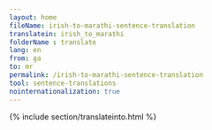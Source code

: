 ```yaml
---
layout: home
fileName: irish-to-marathi-sentence-translation
translatein: irish_to_marathi
folderName : translate
lang: en
from: ga
to: mr
permalink: /irish-to-marathi-sentence-translation
tool: sentence-translations
nointernationalization: true
---
```

{% include section/translateinto.html %}
